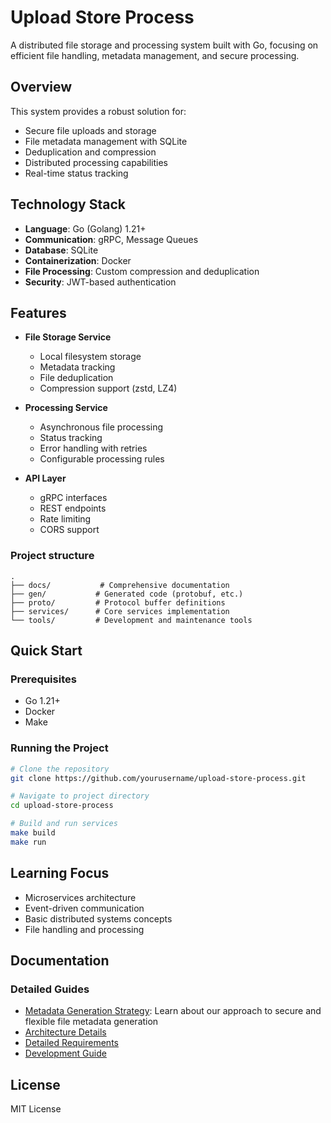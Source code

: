 # Upload Store Process

A distributed file storage and processing system built with Go, focusing on efficient file handling, metadata management, and secure processing.

## Overview

This system provides a robust solution for:
- Secure file uploads and storage
- File metadata management with SQLite
- Deduplication and compression
- Distributed processing capabilities
- Real-time status tracking

## Technology Stack

- **Language**: Go (Golang) 1.21+
- **Communication**: gRPC, Message Queues
- **Database**: SQLite
- **Containerization**: Docker
- **File Processing**: Custom compression and deduplication
- **Security**: JWT-based authentication

## Features

- **File Storage Service**
  - Local filesystem storage
  - Metadata tracking
  - File deduplication
  - Compression support (zstd, LZ4)

- **Processing Service**
  - Asynchronous file processing
  - Status tracking
  - Error handling with retries
  - Configurable processing rules

- **API Layer**
  - gRPC interfaces
  - REST endpoints
  - Rate limiting
  - CORS support

### Project structure
```
.
├── docs/           # Comprehensive documentation
├── gen/           # Generated code (protobuf, etc.)
├── proto/         # Protocol buffer definitions
├── services/      # Core services implementation
└── tools/         # Development and maintenance tools
```

## Quick Start

### Prerequisites

- Go 1.21+
- Docker
- Make

### Running the Project

```bash
# Clone the repository
git clone https://github.com/yourusername/upload-store-process.git

# Navigate to project directory
cd upload-store-process

# Build and run services
make build
make run
```

## Learning Focus

- Microservices architecture
- Event-driven communication
- Basic distributed systems concepts
- File handling and processing

## Documentation

### Detailed Guides
- [Metadata Generation Strategy](/docs/METADATA_GENERATION.md): Learn about our approach to secure and flexible file metadata generation
- [Architecture Details](docs/ARCHITECTURE.md)
- [Detailed Requirements](docs/REQUIREMENTS.md)
- [Development Guide](docs/DEVELOPMENT.md)

## License

MIT License
